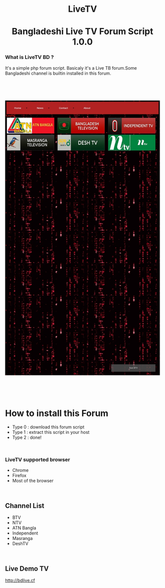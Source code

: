 <h1 align="center">LiveTV</h1>
<h1 align="center">
Bangladeshi Live TV Forum Script 1.0.0
</h1>


### What is LiveTV BD ?
It's a simple php forum script. Basicaly it's a Live TB forum.Some Bangladeshi channel is builtin installed in this forum.

<br/><br/><br/>

<p align="center">
<img
src="https://github.com/larrylinus/LiveTV/blob/master/phone.jpg"/>
</p>

<br/><br/><br/>

# How to install this Forum

- Type 0 : download this forum script
- Type 1 : extract this script in your host
- Type 2 : done!
<br/>

### LiveTV supported browser

* Chrome
* Firefox
* Most of the browser 
<br/>

## Channel List

* BTV
* NTV
* ATN Bangla
* Independent 
* Masranga
* DeshTV
<br/>

## Live Demo TV
http://bdlive.cf

